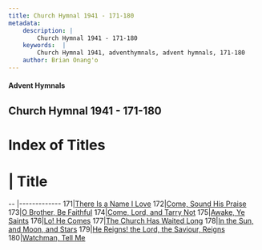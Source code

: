 ```yaml
---
title: Church Hymnal 1941 - 171-180
metadata:
    description: |
        Church Hymnal 1941 - 171-180
    keywords:  |
        Church Hymnal 1941, adventhymnals, advent hymnals, 171-180
    author: Brian Onang'o
---
```


#### Advent Hymnals
## Church Hymnal 1941 - 171-180

# Index of Titles
# | Title                        
-- |-------------
171|[There Is a Name I Love](/church-hymnal/CH/101-200/171-180/There-Is-a-Name-I-Love)
172|[Come, Sound His Praise](/church-hymnal/CH/101-200/171-180/Come,-Sound-His-Praise)
173|[O Brother, Be Faithful](/church-hymnal/CH/101-200/171-180/O-Brother,-Be-Faithful)
174|[Come, Lord, and Tarry Not](/church-hymnal/CH/101-200/171-180/Come,-Lord,-and-Tarry-Not)
175|[Awake, Ye Saints](/church-hymnal/CH/101-200/171-180/Awake,-Ye-Saints)
176|[Lo! He Comes](/church-hymnal/CH/101-200/171-180/Lo!-He-Comes)
177|[The Church Has Waited Long](/church-hymnal/CH/101-200/171-180/The-Church-Has-Waited-Long)
178|[In the Sun, and Moon, and Stars](/church-hymnal/CH/101-200/171-180/In-the-Sun,-and-Moon,-and-Stars)
179|[He Reigns! the Lord, the Saviour, Reigns](/church-hymnal/CH/101-200/171-180/He-Reigns!-the-Lord,-the-Saviour,-Reigns)
180|[Watchman, Tell Me](/church-hymnal/CH/101-200/171-180/Watchman,-Tell-Me)